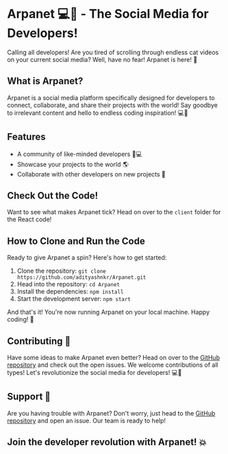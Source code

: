 Arpanet 💻🤖 - The Social Media for Developers!
===============================================

Calling all developers! Are you tired of scrolling through endless cat videos on your current social media? Well, have no fear! Arpanet is here! 🙌

What is Arpanet?
----------------

Arpanet is a social media platform specifically designed for developers to connect, collaborate, and share their projects with the world! Say goodbye to irrelevant content and hello to endless coding inspiration! 💻🚀

Features
--------

-   A community of like-minded developers 🤖💻
-   Showcase your projects to the world 🌎
-   Collaborate with other developers on new projects 🤝

Check Out the Code!
-------------------

Want to see what makes Arpanet tick? Head on over to the `client` folder for the React code!

How to Clone and Run the Code
-----------------------------

Ready to give Arpanet a spin? Here's how to get started:

1.  Clone the repository: `git clone https://github.com/adityashnkr/Arpanet.git`
2.  Head into the repository: `cd Arpanet`
3.  Install the dependencies: `npm install`
4.  Start the development server: `npm start`

And that's it! You're now running Arpanet on your local machine. Happy coding! 🚀

Contributing 🤝
---------------

Have some ideas to make Arpanet even better? Head on over to the [GitHub repository](https://github.com/adityashnkr/Arpanet) and check out the open issues. We welcome contributions of all types! Let's revolutionize the social media for developers! 💻🚀

Support 💬
----------

Are you having trouble with Arpanet? Don't worry, just head to the [GitHub repository](https://github.com/adityashnkr/Arpanet) and open an issue. Our team is ready to help!

Join the developer revolution with Arpanet! 💥
----------------------------------------------
